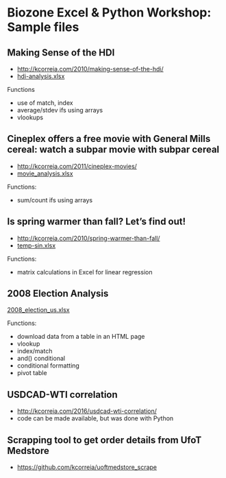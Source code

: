 # Biozone Excel & Python Workshop: Sample files


## Making Sense of the HDI
* http://kcorreia.com/2010/making-sense-of-the-hdi/
* [hdi-analysis.xlsx](https://github.com/kcorreia/bz_excel_python_workshop/blob/master/hdi-analysis.xlsx)

Functions
* use of match, index
* average/stdev ifs using arrays
* vlookups


## Cineplex offers a free movie with General Mills cereal: watch a subpar movie with subpar cereal
* http://kcorreia.com/2011/cineplex-movies/
* [movie_analysis.xlsx](https://github.com/kcorreia/bz_excel_python_workshop/blob/master/movie_analysis.xlsx)

Functions:
* sum/count ifs using arrays


## Is spring warmer than fall? Let’s find out!
* http://kcorreia.com/2010/spring-warmer-than-fall/
* [temp-sin.xlsx](https://github.com/kcorreia/bz_excel_python_workshop/blob/master/temp-sin.xlsx)

Functions:
* matrix calculations in Excel for linear regression


## 2008 Election Analysis
[2008_election_us.xlsx](https://github.com/kcorreia/bz_excel_python_workshop/blob/master/2008_election_us.xlsx)

Functions:
* download data from a table in an HTML page
* vlookup
* index/match
* and() conditional
* conditional formatting
* pivot table


## USDCAD-WTI correlation
* http://kcorreia.com/2016/usdcad-wti-correlation/
* code can be made available, but was done with Python

## Scrapping tool to get order details from UfoT Medstore
* https://github.com/kcorreia/uoftmedstore_scrape
